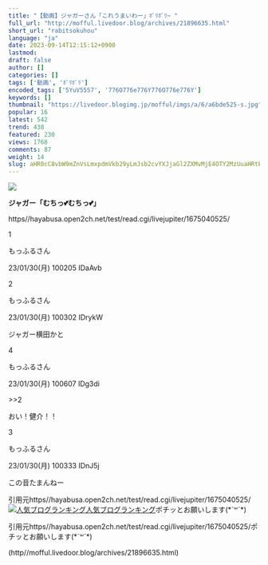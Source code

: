```yaml
---
title: "【動画】ジャガーさん「これうまいわー」ﾎﾞﾘﾎﾞﾘ~ "
full_url: "http://mofful.livedoor.blog/archives/21896635.html"
short_url: "rabitsokuhou"
language: "ja"
date: 2023-09-14T12:15:12+0900
lastmod: 
draft: false
author: []
categories: []
tags: ['動画', 'ﾎﾞﾘﾎﾞﾘ']
encoded_tags: ['5YuV55S7', '776O776e776Y776O776e776Y']
keywords: []
thumbnail: "https://livedoor.blogimg.jp/mofful/imgs/a/6/a6bde525-s.jpg"
popular: 16
latest: 542
trend: 438
featured: 230
views: 1768
comments: 87
weight: 14
slug: aHR0cC8vbW9mZnVsLmxpdmVkb29yLmJsb2cvYXJjaGl2ZXMvMjE4OTY2MzUuaHRtbA==
---
```


![](https://livedoor.blogimg.jp/mofful/imgs/a/6/a6bde525-s.jpg)

<div><p><p><b>ジャガー「むちっ💕むちっ💕」</b></p> https//hayabusa.open2ch.net/test/read.cgi/livejupiter/1675040525/</p><p class='t_h'>1 <p>もっふるさん</p> <p> 23/01/30(月) 100205 IDaAvb</p></p><p class='t_h'>2 <p>もっふるさん</p> <p> 23/01/30(月) 100302 IDrykW</p></p> <p class='t_b'> ジャガー横田かと </p> <p class='t_h t_i'>4 <p>もっふるさん</p> <p> 23/01/30(月) 100607 IDg3di</p></p> <p class='t_b t_i'> <p class='anchor'>>>2</p>おい！健介！！ </p> <p class='t_h'>3 <p>もっふるさん</p> <p> 23/01/30(月) 100333 IDnJ5j</p></p> <p class='t_b'> この音たまんねー </p> 引用元https//hayabusa.open2ch.net/test/read.cgi/livejupiter/1675040525/<a href='//blog.with2.net/link/?2036932'><img title='人気ブログランキング' src='https//blog.with2.net/img/banner/banner_21.gif'></a><a href='//blog.with2.net/link/?2036932'>人気ブログランキング</a>ポチッとお願いします(*´꒳`*)<img alt='' src='https//www11.a8.net/0.gif?a8mat=3BDUGQ+4RHMA+2HOM+BS629' height='1' width='1' border='0'> <p>引用元https//hayabusa.open2ch.net/test/read.cgi/livejupiter/1675040525/ポチッとお願いします(*´꒳`*)</p></div>

(http//mofful.livedoor.blog/archives/21896635.html)
